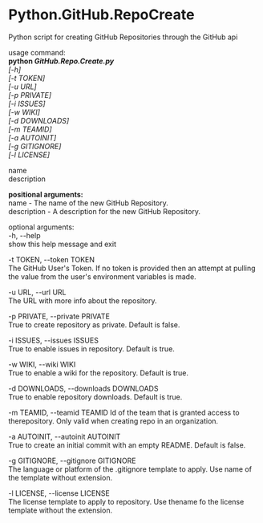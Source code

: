 # Python.GitHub.RepoCreate
Python script for creating GitHub Repositories through the GitHub api

usage command:  
**python _GitHub.Repo.Create.py_**  
*[-h]  
[-t TOKEN]  
[-u URL]  
[-p PRIVATE]  
[-i ISSUES]  
[-w WIKI]  
[-d DOWNLOADS]  
[-m TEAMID]  
[-a AUTOINIT]   
[-g GITIGNORE]  
[-l LICENSE]*  

name  
description  

**positional arguments:**  
  name - The name of the new GitHub Repository.  
  description - A description for the new GitHub Repository.  
  
optional arguments:  
  -h, --help  
  show this help message and exit  
  
  -t TOKEN, --token TOKEN  
  The GitHub User's Token. If no token is provided then an attempt at pulling the value from the user's environment variables is made.  
  
  -u URL, --url URL  
  The URL with more info about the repository.  
  
  -p PRIVATE, --private PRIVATE  
  True to create repository as private. Default is false.  
  
  -i ISSUES, --issues ISSUES  
  True to enable issues in repository. Default is true.  
  
  -w WIKI, --wiki WIKI  
  True to enable a wiki for the repository. Default is true.  
  
  -d DOWNLOADS, --downloads DOWNLOADS  
  True to enable repository downloads. Default is true.  
  
  -m TEAMID, --teamid TEAMID
  Id of the team that is granted access to therepository. Only valid when creating repo in an organization.  
  
  -a AUTOINIT, --autoinit AUTOINIT  
  True to create an initial commit with an empty README. Default is false.  
  
  -g GITIGNORE, --gitignore GITIGNORE  
  The language or platform of the .gitignore template to apply. Use name of the template without extension.  
  
  -l LICENSE, --license LICENSE  
  The license template to apply to repository. Use thename fo the license template without the extension.  
